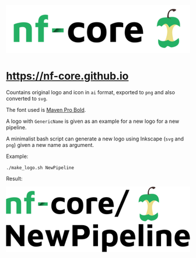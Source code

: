 # ![nf-core](nf-core-logo.png)
# https://nf-core.github.io

Countains original logo and icon in `ai` format, exported to `png` and also converted to `svg`.

The font used is [Maven Pro Bold](https://fonts.google.com/specimen/Maven+Pro).

A logo with `GenericName` is given as an example for a new logo for a new pipeline.

A minimalist bash script can generate a new logo using Inkscape (`svg` and `png`) given a new name as argument.

Example:
```
./make_logo.sh NewPipeline
```

Result:

![NewPipeline](NewPipeline_logo.png)
